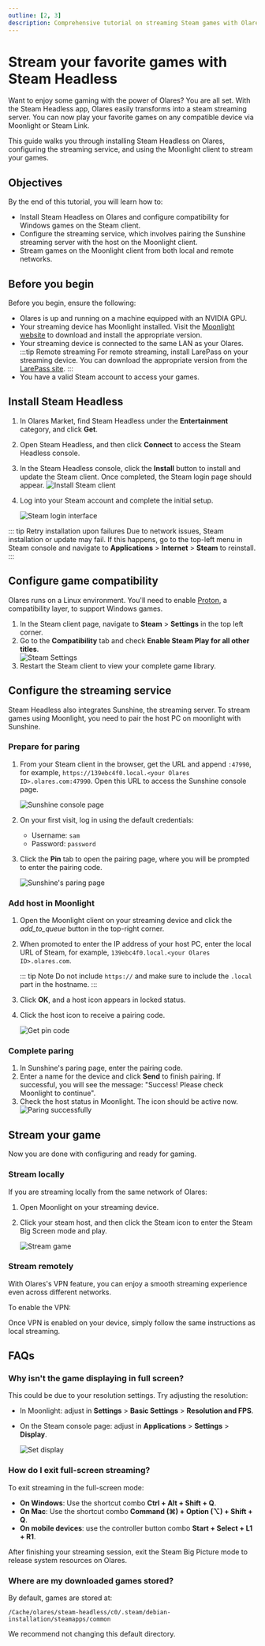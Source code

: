 ```yaml
---
outline: [2, 3]
description: Comprehensive tutorial on streaming Steam games with Olares. Learn to install Steam Headless, configure the streaming service, and stream games on Moonlight from both local and remote networks.
---
```


# Stream your favorite games with Steam Headless

Want to enjoy some gaming with the power of Olares? You are all set. With the Steam Headless app, Olares easily transforms into a steam streaming server. You can now play your favorite games on any compatible device via Moonlight or Steam Link.

This guide walks you through installing Steam Headless on Olares, configuring the streaming service, and using the Moonlight client to stream your games.


## Objectives

By the end of this tutorial, you will learn how to:

- Install Steam Headless on Olares and configure compatibility for Windows games on the Steam client.
- Configure the streaming service, which involves pairing the Sunshine streaming server with the host on the Moonlight client.
- Stream games on the Moonlight client from both local and remote networks.

## Before you begin 

Before you begin, ensure the following:

- Olares is up and running on a machine equipped with an NVIDIA GPU.
- Your streaming device has Moonlight installed. Visit the [Moonlight website](https://moonlight-stream.org/) to download and install the appropriate version.
- Your streaming device is connected to the same LAN as your Olares.
   :::tip Remote streaming
   For remote streaming, install LarePass on your streaming device. You can download the appropriate version from the [LarePass site](https://olares.xyz/larepass).
   :::
- You have a valid Steam account to access your games.

## Install Steam Headless

1. In Olares Market, find Steam Headless under the **Entertainment** category, and click **Get**.  
2. Open Steam Headless, and then click **Connect** to access the Steam Headless console.
3. In the Steam Headless console, click the **Install** button to install and update the Steam client. Once completed, the Steam login page should appear.
   ![Install Steam client](/images/manual/tutorials/install-steam-client.png#bordered)

4. Log into your Steam account and complete the initial setup.

   ![Steam login interface](/images/manual/tutorials/steam-login.png#bordered)

::: tip Retry installation upon failures
Due to network issues, Steam installation or update may fail. If this happens, go to the top-left menu in Steam console and navigate to **Applications** > **Internet** > **Steam** to reinstall.
:::

## Configure game compatibility

Olares runs on a Linux environment. You'll need to enable [Proton](https://github.com/ValveSoftware/Proton), a compatibility layer, to support Windows games.

1. In the Steam client page, navigate to **Steam** > **Settings** in the top left corner.
2. Go to the **Compatibility** tab and check **Enable Steam Play for all other titles**.  
   ![Steam Settings](/images/manual/tutorials/steam-setting.png#bordered)
3. Restart the Steam client to view your complete game library.  

## Configure the streaming service

Steam Headless also integrates Sunshine, the streaming server. To stream games using Moonlight, you need to pair the host PC on moonlight with Sunshine. 

### Prepare for paring

1. From your Steam client in the browser, get the URL and append `:47990`, for example, `https://139ebc4f0.local.<your Olares ID>.olares.com:47990`. Open this URL to access the Sunshine console page.

   ![Sunshine console page](/images/manual/tutorials/access-sunshine.png#bordered)

2. On your first visit, log in using the default credentials:  
   - Username: `sam`  
   - Password: `password` 

3. Click the **Pin** tab to open the pairing page, where you will be prompted to enter the pairing code.
   
   ![Sunshine's paring page](/images/manual/tutorials/pin-sunshine.png#bordered)


### Add host in Moonlight

1. Open the Moonlight client on your streaming device and click the <i class="material-symbols-outlined">add_to_queue</i> button in the top-right corner.

2. When promoted to enter the IP address of your host PC, enter the local URL of Steam, for example, `139ebc4f0.local.<your Olares ID>.olares.com`.

   ::: tip Note
   Do not include `https://` and make sure to include the `.local` part in the hostname.
   ::: 

3. Click **OK**, and a host icon appears in locked status.
4. Click the host icon to receive a pairing code.

   ![Get pin code](/images/manual/tutorials/get-pin-code.png#bordered)

### Complete paring

1. In Sunshine's paring page, enter the pairing code.
2. Enter a name for the device and click **Send** to finish pairing. If successful, you will see the message: "Success! Please check Moonlight to continue".
3. Check the host status in Moonlight. The icon should be active now. 
   ![Paring successfully](/images/manual/tutorials/active-host-moonlight.png#bordered)  

## Stream your game

Now you are done with configuring and ready for gaming. 

### Stream locally 

If you are streaming locally from the same network of Olares:

1. Open Moonlight on your streaming device.
2. Click your steam host, and then click the Steam icon to enter the Steam Big Screen mode and play. 

   ![Stream game](/images/manual/tutorials/stream-success.png#bordered)

### Stream remotely 

With Olares's VPN feature, you can enjoy a smooth streaming experience even across different networks.

To enable the VPN:

<!--@include: ./remote.reusables.md{4,22}-->

Once VPN is enabled on your device, simply follow the same instructions as local streaming.

## FAQs

### Why isn't the game displaying in full screen?

This could be due to your resolution settings. Try adjusting the resolution:
- In Moonlight: adjust in **Settings** > **Basic Settings** > **Resolution and FPS**.
- On the Steam console page: adjust in **Applications** > **Settings** > **Display**.  
  
  ![Set display](/images/manual/tutorials/set-steam-display.png#bordered)

### How do I exit full-screen streaming?

To exit streaming in the full-screen mode:
- **On Windows**: Use the shortcut combo **Ctrl + Alt + Shift + Q**.  
- **On Mac**: Use the shortcut combo **Command (⌘) + Option (⌥) + Shift + Q**.  
- **On mobile devices**: use the controller button combo **Start + Select + L1 + R1**.  

After finishing your streaming session, exit the Steam Big Picture mode to release system resources on Olares.

### Where are my downloaded games stored?

By default, games are stored at: 

`/Cache/olares/steam-headless/c0/.steam/debian-installation/steamapps/common`

We recommend not changing this default directory.






 



